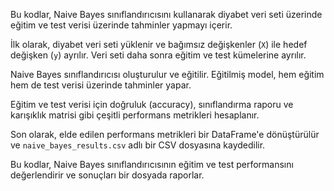 Bu kodlar, Naive Bayes sınıflandırıcısını kullanarak diyabet veri seti üzerinde eğitim ve test verisi üzerinde tahminler yapmayı içerir.

İlk olarak, diyabet veri seti yüklenir ve bağımsız değişkenler (`X`) ile hedef değişken (`y`) ayrılır. Veri seti daha sonra eğitim ve test kümelerine ayrılır.

Naive Bayes sınıflandırıcısı oluşturulur ve eğitilir. Eğitilmiş model, hem eğitim hem de test verisi üzerinde tahminler yapar.

Eğitim ve test verisi için doğruluk (accuracy), sınıflandırma raporu ve karışıklık matrisi gibi çeşitli performans metrikleri hesaplanır.

Son olarak, elde edilen performans metrikleri bir DataFrame'e dönüştürülür ve `naive_bayes_results.csv` adlı bir CSV dosyasına kaydedilir.

Bu kodlar, Naive Bayes sınıflandırıcısının eğitim ve test performansını değerlendirir ve sonuçları bir dosyada raporlar.
